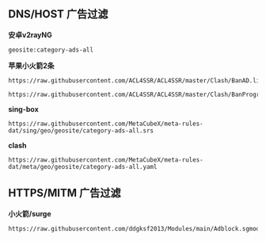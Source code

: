 
## DNS/HOST 广告过滤
**安卓v2rayNG**
```
geosite:category-ads-all
```
**苹果小火箭2条**
```
https://raw.githubusercontent.com/ACL4SSR/ACL4SSR/master/Clash/BanAD.list
```
```
https://raw.githubusercontent.com/ACL4SSR/ACL4SSR/master/Clash/BanProgramAD.list
```
**sing-box**
```
https://raw.githubusercontent.com/MetaCubeX/meta-rules-dat/sing/geo/geosite/category-ads-all.srs
```
**clash**
```
https://raw.githubusercontent.com/MetaCubeX/meta-rules-dat/meta/geo/geosite/category-ads-all.yaml
```
## HTTPS/MITM 广告过滤
**小火箭/surge**
```
https://raw.githubusercontent.com/ddgksf2013/Modules/main/Adblock.sgmodule
```
